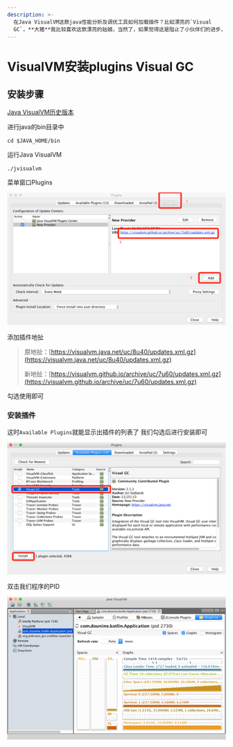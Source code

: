 ```yaml
---
description: >-
  在Java VisualVM这款java性能分析及调优工具如何加载插件？比如漂亮的`Visual
  GC`，**大猪**我比较喜欢这款漂亮的姑娘，当然了，如果觉得这是阻止了小伙伴们的进步，喜欢使用控制或者`jconsole`来分析的，那就可以退出此文了哈
---
```


# VisualVM安装plugins Visual GC

## 安装步骤

[Java VisualVM历史版本](https://visualvm.github.io/pluginscenters.html)

进行java的bin目录中

```text
cd $JAVA_HOME/bin
```

运行Java VisualVM

```text
./jvisualvm
```

菜单窗口Plugins

![](../../../.gitbook/assets/image%20%2813%29.png)

添加插件地扯

> 原地扯：[https://visualvm.java.net/uc/8u40/updates.xml.gz](https://visualvm.java.net/uc/8u40/updates.xml.gz)
>
> 新地扯：[https://visualvm.github.io/archive/uc/7u60/updates.xml.gz](https://visualvm.github.io/archive/uc/7u60/updates.xml.gz)

勾选使用即可

### 安装插件

这时`Available Plugins`就能显示出插件的列表了 我们勾选后进行安装即可

![](../../../.gitbook/assets/image%20%286%29.png)

双击我们程序的PID

![](../../../.gitbook/assets/image%20%282%29.png)



